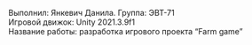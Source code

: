Выполнил: Янкевич Данила. Группа: ЭВТ-71  
Игровой движок: Unity 2021.3.9f1  
Название работы: разработка игрового проекта “Farm game”  


